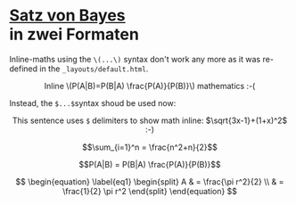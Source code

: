 # [Satz von Bayes](https://de.wikipedia.org/wiki/Satz_von_Bayes)<br>in zwei Formaten


Inline-maths using the `\(...\)` syntax don't work any more as it was re-defined in the `_layouts/default.html`.

<p align=center>Inline \(P(A|B)=P(B|A) \frac{P(A)}{P(B)}\) mathematics :-(</p>

Instead, the `$...$`syntax shoud be used now:

<center>This sentence uses <code>$</code> delimiters to show math inline: $\sqrt{3x-1}+(1+x)^2$ :-)</center>

$$\sum_{i=1}^n = \frac{n^2+n}{2}$$

$$P(A|B) = P(B|A) \frac{P(A)}{P(B)}$$

$$
\begin{equation} \label{eq1}
\begin{split}
A & = \frac{\pi r^2}{2} \\
 & = \frac{1}{2} \pi r^2
\end{split}
\end{equation}
$$
